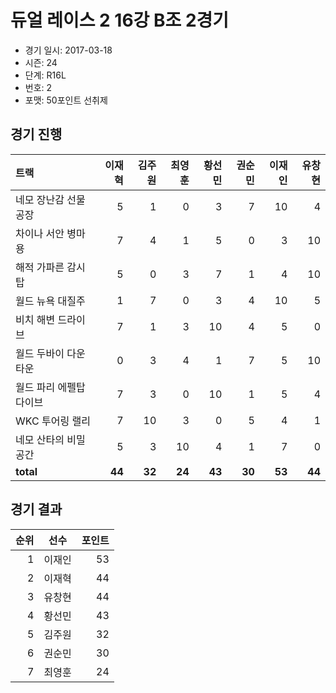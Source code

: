 # 듀얼 레이스 2 16강 B조 2경기

- 경기 일시: 2017-03-18
- 시즌: 24
- 단계: R16L
- 번호: 2
- 포맷: 50포인트 선취제





## 경기 진행

| 트랙 | 이재혁 | 김주원 | 최영훈 | 황선민 | 권순민 | 이재인 | 유창현 |
|:---|---:|---:|---:|---:|---:|---:|---:|
| 네모 장난감 선물공장 | 5 | 1 | 0 | 3 | 7 | 10 | 4 |
| 차이나 서안 병마용 | 7 | 4 | 1 | 5 | 0 | 3 | 10 |
| 해적 가파른 감시탑 | 5 | 0 | 3 | 7 | 1 | 4 | 10 |
| 월드 뉴욕 대질주 | 1 | 7 | 0 | 3 | 4 | 10 | 5 |
| 비치 해변 드라이브 | 7 | 1 | 3 | 10 | 4 | 5 | 0 |
| 월드 두바이 다운타운 | 0 | 3 | 4 | 1 | 7 | 5 | 10 |
| 월드 파리 에펠탑 다이브 | 7 | 3 | 0 | 10 | 1 | 5 | 4 |
| WKC 투어링 랠리 | 7 | 10 | 3 | 0 | 5 | 4 | 1 |
| 네모 산타의 비밀공간 | 5 | 3 | 10 | 4 | 1 | 7 | 0 |
| __total__ | __44__ | __32__ | __24__ | __43__ | __30__ | __53__ | __44__ |




## 경기 결과

| 순위 | 선수 | 포인트 |
|---:|:---:|---:|
| 1 | 이재인 | 53 |
| 2 | 이재혁 | 44 |
| 3 | 유창현 | 44 |
| 4 | 황선민 | 43 |
| 5 | 김주원 | 32 |
| 6 | 권순민 | 30 |
| 7 | 최영훈 | 24 |

